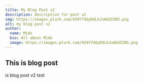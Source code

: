 ```yaml
---
title: My Blog Post v2
description: description for post v2
img: https://images.plurk.com/929Y7dQyKQLkJuWSdI5BS.png
alt: my blog post v2
author:
  name: Mido
  bio: All about Mido
  image: https://images.plurk.com/929Y7dQyKQLkJuWSdI5BS.png
---
```


## This is blog post
is blog post v2 test
